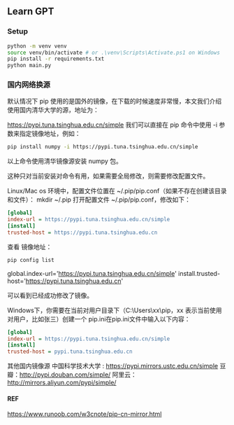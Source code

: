 ## Learn GPT

### Setup

```bash
python -m venv venv
source venv/bin/activate # or .\venv\Scripts\Activate.ps1 on Windows
pip install -r requirements.txt
python main.py
```

### 国内网络换源

默认情况下 pip 使用的是国外的镜像，在下载的时候速度非常慢，本文我们介绍使用国内清华大学的源，地址为：

https://pypi.tuna.tsinghua.edu.cn/simple
我们可以直接在 pip 命令中使用 -i 参数来指定镜像地址，例如：

```bash
pip install numpy -i https://pypi.tuna.tsinghua.edu.cn/simple
```

以上命令使用清华镜像源安装 numpy 包。

这种只对当前安装对命令有用，如果需要全局修改，则需要修改配置文件。

Linux/Mac os 环境中，配置文件位置在 ~/.pip/pip.conf（如果不存在创建该目录和文件）：
mkdir ~/.pip
打开配置文件 ~/.pip/pip.conf，修改如下：

```ini
[global]
index-url = https://pypi.tuna.tsinghua.edu.cn/simple
[install]
trusted-host = https://pypi.tuna.tsinghua.edu.cn
```

查看 镜像地址：

```bash
pip config list   
```

global.index-url='https://pypi.tuna.tsinghua.edu.cn/simple'
install.trusted-host='https://pypi.tuna.tsinghua.edu.cn'

可以看到已经成功修改了镜像。

Windows下，你需要在当前对用户目录下（C:\Users\xx\pip，xx 表示当前使用对用户，比如张三）创建一个 pip.ini在pip.ini文件中输入以下内容：

```ini
[global]
index-url = https://pypi.tuna.tsinghua.edu.cn/simple
[install]
trusted-host = pypi.tuna.tsinghua.edu.cn
```

其他国内镜像源
中国科学技术大学 : https://pypi.mirrors.ustc.edu.cn/simple
豆瓣：http://pypi.douban.com/simple/
阿里云：http://mirrors.aliyun.com/pypi/simple/

#### REF

https://www.runoob.com/w3cnote/pip-cn-mirror.html